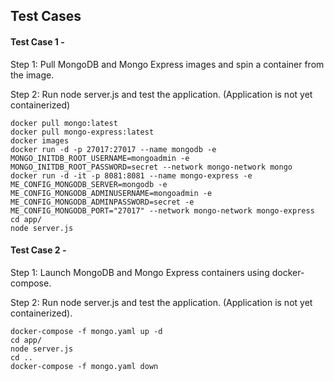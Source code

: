 ## Test Cases

#### Test Case 1 -

Step 1: Pull MongoDB and Mongo Express images and spin a container from the image.

Step 2: Run node server.js and test the application. (Application is not yet containerized)

    docker pull mongo:latest
	docker pull mongo-express:latest
	docker images
	docker run -d -p 27017:27017 --name mongodb -e MONGO_INITDB_ROOT_USERNAME=mongoadmin -e MONGO_INITDB_ROOT_PASSWORD=secret --network mongo-network mongo
	docker run -d -it -p 8081:8081 --name mongo-express -e ME_CONFIG_MONGODB_SERVER=mongodb -e ME_CONFIG_MONGODB_ADMINUSERNAME=mongoadmin -e ME_CONFIG_MONGODB_ADMINPASSWORD=secret -e ME_CONFIG_MONGODB_PORT="27017" --network mongo-network mongo-express
	cd app/
	node server.js

#### Test Case 2 -

Step 1: Launch MongoDB and Mongo Express containers using docker-compose.

Step 2: Run node server.js and test the application. (Application is not yet containerized).

    docker-compose -f mongo.yaml up -d
	cd app/
	node server.js
	cd ..
	docker-compose -f mongo.yaml down
